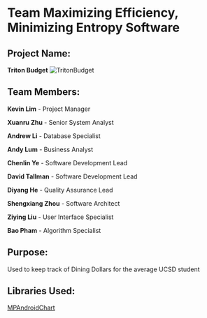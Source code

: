 # Team Maximizing Efficiency, Minimizing Entropy Software
## Project Name:
**Triton Budget**
![TritonBudget](https://i.imgur.com/x0T4BsH.png "TritonBudget")

## Team Members:
**Kevin Lim**       - Project Manager

**Xuanru Zhu**      - Senior System Analyst

**Andrew Li**       - Database Specialist

**Andy Lum**        - Business Analyst

**Chenlin Ye**      - Software Development Lead

**David Tallman**   - Software Development Lead

**Diyang He**       - Quality Assurance Lead

**Shengxiang Zhou** - Software Architect

**Ziying Liu**      - User Interface Specialist

**Bao Pham**        - Algorithm Specialist

## Purpose:
Used to keep track of Dining Dollars for the average UCSD student

## Libraries Used:
[MPAndroidChart](https://github.com/PhilJay/MPAndroidChart "MPAndroidChart")
